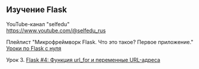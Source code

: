 ## Изучение Flask

<span>YouTube-канал "selfedu"</span><br>
<span>https://www.youtube.com/@selfedu_rus</span>

<span>Плейлист "Микрофреймворк Flask. Что это такое? Первое приложение."</span>
<br>
<span>[Уроки по Flask с нуля](https://www.youtube.com/playlist?list=PLA0M1Bcd0w8yrxtwgqBvT6OM4HkOU3xYn)</span>

<span>Урок 3. [Flask #4: Функция url_for и переменные URL-адреса](https://www.youtube.com/watch?v=oM39KVYsjRs&list=PLA0M1Bcd0w8yrxtwgqBvT6OM4HkOU3xYn&index=4)</span>
